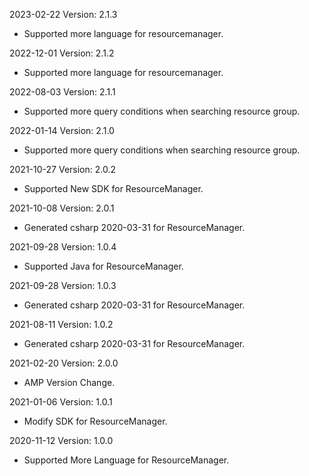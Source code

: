 2023-02-22 Version: 2.1.3
- Supported more language for resourcemanager.

2022-12-01 Version: 2.1.2
- Supported more language for resourcemanager.

2022-08-03 Version: 2.1.1
- Supported more query conditions when searching resource group.

2022-01-14 Version: 2.1.0
- Supported more query conditions when searching resource group.

2021-10-27 Version: 2.0.2
- Supported New SDK for ResourceManager.

2021-10-08 Version: 2.0.1
- Generated csharp 2020-03-31 for ResourceManager.

2021-09-28 Version: 1.0.4
- Supported Java for ResourceManager.

2021-09-28 Version: 1.0.3
- Generated csharp 2020-03-31 for ResourceManager.

2021-08-11 Version: 1.0.2
- Generated csharp 2020-03-31 for ResourceManager.

2021-02-20 Version: 2.0.0
- AMP Version Change.

2021-01-06 Version: 1.0.1
- Modify SDK for ResourceManager.

2020-11-12 Version: 1.0.0
- Supported More Language  for ResourceManager.

